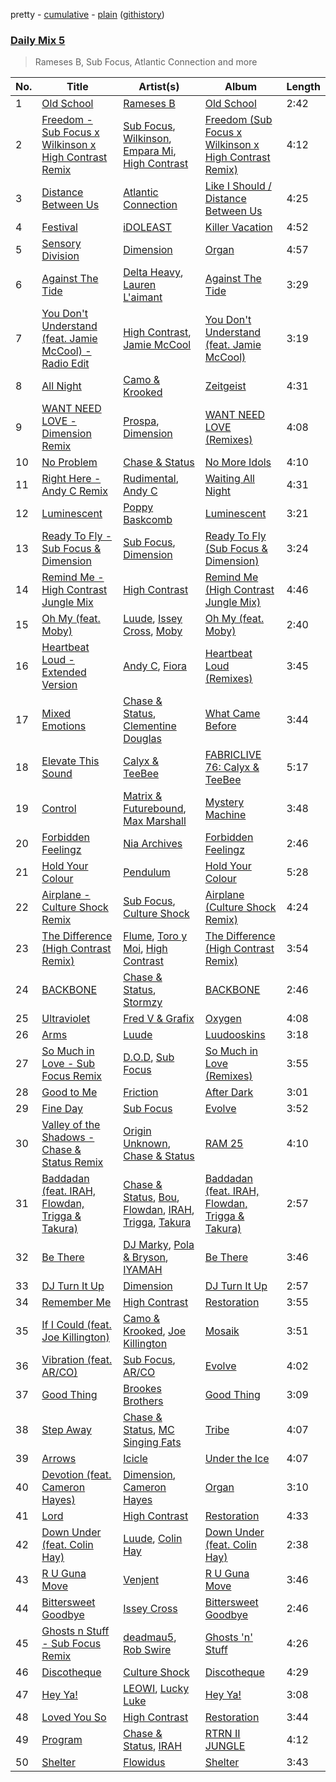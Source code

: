 pretty - [cumulative](/playlists/cumulative/Daily%20Mix%205.md) - [plain](/playlists/plain/37i9dQZF1E36TO0q54WsJv) ([githistory](https://github.githistory.xyz/vitokorn/spotify-playlist-archive/blob/master/playlists/plain/37i9dQZF1E36TO0q54WsJv))
### [Daily Mix 5](https://open.spotify.com/playlist/37i9dQZF1E36TO0q54WsJv)

> Rameses B, Sub Focus, Atlantic Connection and more

| No. | Title | Artist(s) | Album | Length |
|---|---|---|---|---|
| 1 | [Old School](https://open.spotify.com/track/4PJ2d3KGZ0goovJMHOpxwr) | [Rameses B](https://open.spotify.com/artist/06EfEcjc0vdvI6VNL0soIO) | [Old School](https://open.spotify.com/album/7Moh1CwiKkoFwm6R4nVfnV) | 2:42 |
| 2 | [Freedom - Sub Focus x Wilkinson x High Contrast Remix](https://open.spotify.com/track/3zsM1eJsFUtXD1XzMMwyaL) | [Sub Focus](https://open.spotify.com/artist/0QaSiI5TLA4N7mcsdxShDO), [Wilkinson](https://open.spotify.com/artist/6m8itYST9ADjBIYevXSb1r), [Empara Mi](https://open.spotify.com/artist/2nhyc8aipr32vUz8Sd5Gp6), [High Contrast](https://open.spotify.com/artist/0bxHci3JIhhKA53n8rH3tT) | [Freedom (Sub Focus x Wilkinson x High Contrast Remix)](https://open.spotify.com/album/2rxNGzl6QYHheyiJMRMSG0) | 4:12 |
| 3 | [Distance Between Us](https://open.spotify.com/track/58RTag49AaVH6mXsx1VNZs) | [Atlantic Connection](https://open.spotify.com/artist/323BD4mjoLA1ajX6zjIe2q) | [Like I Should / Distance Between Us](https://open.spotify.com/album/3cVo50YqQkzYsw07WLkk43) | 4:25 |
| 4 | [Festival](https://open.spotify.com/track/4CorN49WOupVbc7IW80T7W) | [iDOLEAST](https://open.spotify.com/artist/4qQJn6GRaB8SZkpFaBqZIA) | [Killer Vacation](https://open.spotify.com/album/2aCqxRawjMMoWai5ziOyEi) | 4:52 |
| 5 | [Sensory Division](https://open.spotify.com/track/0RHRAC8MnmFzLxKaIVMP2u) | [Dimension](https://open.spotify.com/artist/1QMgre3BHX161ZHtWMUu6S) | [Organ](https://open.spotify.com/album/5iBrKvwaAYaNph01X36NYA) | 4:57 |
| 6 | [Against The Tide](https://open.spotify.com/track/54Q384UbVZGrgxH02WEmlk) | [Delta Heavy](https://open.spotify.com/artist/7GvVTb8yFV0ZrdI30Qce6T), [Lauren L'aimant](https://open.spotify.com/artist/2M2QzPADSybcVig2CBTcFJ) | [Against The Tide](https://open.spotify.com/album/0Rym6PJvFC1jVwCx3jsRjT) | 3:29 |
| 7 | [You Don't Understand (feat. Jamie McCool) - Radio Edit](https://open.spotify.com/track/6qAHDU8cIqz7XJcQCwNATF) | [High Contrast](https://open.spotify.com/artist/0bxHci3JIhhKA53n8rH3tT), [Jamie McCool](https://open.spotify.com/artist/5QLHxIflbfcyiniywmSNiP) | [You Don't Understand (feat. Jamie McCool)](https://open.spotify.com/album/30kl6S0o6gqDebDB7r5hNI) | 3:19 |
| 8 | [All Night](https://open.spotify.com/track/4a95p4DPqxutsJq3AXyJvz) | [Camo & Krooked](https://open.spotify.com/artist/2N8IPNZTiNo3nj4mreOlHU) | [Zeitgeist](https://open.spotify.com/album/5ftrwQU8wejDBe1PDhnLDG) | 4:31 |
| 9 | [WANT NEED LOVE - Dimension Remix](https://open.spotify.com/track/1IHOCU7v322k1TPovsbInD) | [Prospa](https://open.spotify.com/artist/6HabM2PUM519iIxervGWSb), [Dimension](https://open.spotify.com/artist/1QMgre3BHX161ZHtWMUu6S) | [WANT NEED LOVE (Remixes)](https://open.spotify.com/album/50ctTZBiLC8KW4B6Wx9RrT) | 4:08 |
| 10 | [No Problem](https://open.spotify.com/track/5k3jdIh7BpJaV1DntDQoSD) | [Chase & Status](https://open.spotify.com/artist/3jNkaOXasoc7RsxdchvEVq) | [No More Idols](https://open.spotify.com/album/245j9BaZFuEso2vfLRVnQr) | 4:10 |
| 11 | [Right Here - Andy C Remix](https://open.spotify.com/track/4EqJZ1bQ55Jq4vi2gHuQdQ) | [Rudimental](https://open.spotify.com/artist/4WN5naL3ofxrVBgFpguzKo), [Andy C](https://open.spotify.com/artist/75HK7rgkmDMTnWwwmcN53N) | [Waiting All Night](https://open.spotify.com/album/6Jf8KEBkBLFYZUq3qxrXNl) | 4:31 |
| 12 | [Luminescent](https://open.spotify.com/track/1BdAL6sftDPtkbEX59MWcE) | [Poppy Baskcomb](https://open.spotify.com/artist/4STmXOXUF3UieHU46NWLVt) | [Luminescent](https://open.spotify.com/album/0xhSfxhz04TKE7hNRjrz5T) | 3:21 |
| 13 | [Ready To Fly - Sub Focus & Dimension](https://open.spotify.com/track/0a2cA9H6KuOsoHLCnjl6YL) | [Sub Focus](https://open.spotify.com/artist/0QaSiI5TLA4N7mcsdxShDO), [Dimension](https://open.spotify.com/artist/1QMgre3BHX161ZHtWMUu6S) | [Ready To Fly (Sub Focus & Dimension)](https://open.spotify.com/album/0Gt9NV2s7pSvP7g2F1nXGc) | 3:24 |
| 14 | [Remind Me - High Contrast Jungle Mix](https://open.spotify.com/track/4hgr3Zc3GhGaoq9CWxv1I2) | [High Contrast](https://open.spotify.com/artist/0bxHci3JIhhKA53n8rH3tT) | [Remind Me (High Contrast Jungle Mix)](https://open.spotify.com/album/4XixjMOTgPwKFp1bjyYTZO) | 4:46 |
| 15 | [Oh My (feat. Moby)](https://open.spotify.com/track/0c6XBVz2evmzERhch4Diew) | [Luude](https://open.spotify.com/artist/20cmhoGvN0eyzhmsHJH1Mg), [Issey Cross](https://open.spotify.com/artist/5QrV5Vr4KdsyKtifvD6X1U), [Moby](https://open.spotify.com/artist/3OsRAKCvk37zwYcnzRf5XF) | [Oh My (feat. Moby)](https://open.spotify.com/album/4OTve5gpkJVmmRltUEXkT0) | 2:40 |
| 16 | [Heartbeat Loud - Extended Version](https://open.spotify.com/track/2EqVkvGSpRHGO9s2jRphYG) | [Andy C](https://open.spotify.com/artist/75HK7rgkmDMTnWwwmcN53N), [Fiora](https://open.spotify.com/artist/2r7POU2f5jV6x3k4vsNwrM) | [Heartbeat Loud (Remixes)](https://open.spotify.com/album/6ZmHplm6CryHXAsFARBv3b) | 3:45 |
| 17 | [Mixed Emotions](https://open.spotify.com/track/4kVpdy4mnZ8FLPw0hGV8hk) | [Chase & Status](https://open.spotify.com/artist/3jNkaOXasoc7RsxdchvEVq), [Clementine Douglas](https://open.spotify.com/artist/4DWuml4Jf6K81b5rAPwMb6) | [What Came Before](https://open.spotify.com/album/66wsQbESMquuw0lNDvgcK1) | 3:44 |
| 18 | [Elevate This Sound](https://open.spotify.com/track/4GssPFT6si0XNu3dFObDvS) | [Calyx & TeeBee](https://open.spotify.com/artist/5AXHArSOd9lplw0Y5Qt5Eg) | [FABRICLIVE 76: Calyx & TeeBee](https://open.spotify.com/album/2IlJ6aXsgbZqUjCfSktcB3) | 5:17 |
| 19 | [Control](https://open.spotify.com/track/3aE4H40sir4lVzMG7MxYBj) | [Matrix & Futurebound](https://open.spotify.com/artist/41iVQ05he8SrfIWbZQ58N7), [Max Marshall](https://open.spotify.com/artist/7ppllgzNRgrnOjYbsyDzO6) | [Mystery Machine](https://open.spotify.com/album/7tIUXWWbdUtPvzZRWrn7zj) | 3:48 |
| 20 | [Forbidden Feelingz](https://open.spotify.com/track/0wrs5ucXutScEWOhdWdGBB) | [Nia Archives](https://open.spotify.com/artist/7BMR0fwtEvzGtK4rNGdoiQ) | [Forbidden Feelingz](https://open.spotify.com/album/5OoEG2axfMGY44nUNMayoW) | 2:46 |
| 21 | [Hold Your Colour](https://open.spotify.com/track/3Q30QundzRyAG6x19JVYtA) | [Pendulum](https://open.spotify.com/artist/7MqnCTCAX6SsIYYdJCQj9B) | [Hold Your Colour](https://open.spotify.com/album/5wHNla8BT8KcqMhAbvqoPU) | 5:28 |
| 22 | [Airplane - Culture Shock Remix](https://open.spotify.com/track/65HLjHSipFfvIU3082WFmS) | [Sub Focus](https://open.spotify.com/artist/0QaSiI5TLA4N7mcsdxShDO), [Culture Shock](https://open.spotify.com/artist/6lp2VnIRXXpC9Wz7hSX6RE) | [Airplane (Culture Shock Remix)](https://open.spotify.com/album/1TVeIv9gfLAukqQ2xcXXtf) | 4:24 |
| 23 | [The Difference (High Contrast Remix)](https://open.spotify.com/track/4q65jVjZI4N5NbolanAtYo) | [Flume](https://open.spotify.com/artist/6nxWCVXbOlEVRexSbLsTer), [Toro y Moi](https://open.spotify.com/artist/6O4EGCCb6DoIiR6B1QCQgp), [High Contrast](https://open.spotify.com/artist/0bxHci3JIhhKA53n8rH3tT) | [The Difference (High Contrast Remix)](https://open.spotify.com/album/4QNVAa1S3o72atiM7UL1pB) | 3:54 |
| 24 | [BACKBONE](https://open.spotify.com/track/3HrHhTWonBqF4mDasi8xvC) | [Chase & Status](https://open.spotify.com/artist/3jNkaOXasoc7RsxdchvEVq), [Stormzy](https://open.spotify.com/artist/2SrSdSvpminqmStGELCSNd) | [BACKBONE](https://open.spotify.com/album/364RGa8yL2ZsIWlLoNSzIY) | 2:46 |
| 25 | [Ultraviolet](https://open.spotify.com/track/422w50EAk1fhpXrqOsYlpv) | [Fred V & Grafix](https://open.spotify.com/artist/1wzBqAvtFexgKHjt7i3ena) | [Oxygen](https://open.spotify.com/album/4gX0ZtPcxaYA1KLq6NSla7) | 4:08 |
| 26 | [Arms](https://open.spotify.com/track/4ILGJeCeCuVhExxL3XY7Q5) | [Luude](https://open.spotify.com/artist/20cmhoGvN0eyzhmsHJH1Mg) | [Luudooskins](https://open.spotify.com/album/3fAVfbOPjVsdb6mlvdAA0o) | 3:18 |
| 27 | [So Much in Love - Sub Focus Remix](https://open.spotify.com/track/6ICErWhZkEkygpUvNQa7bw) | [D.O.D](https://open.spotify.com/artist/0Cs47vvRsPgEfliBU9KDiB), [Sub Focus](https://open.spotify.com/artist/0QaSiI5TLA4N7mcsdxShDO) | [So Much in Love (Remixes)](https://open.spotify.com/album/0OURjuZ764VxiQ17eL9t2n) | 3:55 |
| 28 | [Good to Me](https://open.spotify.com/track/0kELHMzyLThrJN1ZJetQDB) | [Friction](https://open.spotify.com/artist/5xdizdgbQQvGAgAolGhpXr) | [After Dark](https://open.spotify.com/album/5nY7Z4vvGxGsnPWaiTQa5y) | 3:01 |
| 29 | [Fine Day](https://open.spotify.com/track/6z4YwmHuEAQXKrC6KukOoP) | [Sub Focus](https://open.spotify.com/artist/0QaSiI5TLA4N7mcsdxShDO) | [Evolve](https://open.spotify.com/album/6N2cAL092Va3dLV4wKWd6Y) | 3:52 |
| 30 | [Valley of the Shadows - Chase & Status Remix](https://open.spotify.com/track/6JsARvynpnUWZhYDTgRUFV) | [Origin Unknown](https://open.spotify.com/artist/6kvXn2MzCLCtsAqf5nbmho), [Chase & Status](https://open.spotify.com/artist/3jNkaOXasoc7RsxdchvEVq) | [RAM 25](https://open.spotify.com/album/0Saj39tbcH2t5C5hugWjGk) | 4:10 |
| 31 | [Baddadan (feat. IRAH, Flowdan, Trigga & Takura)](https://open.spotify.com/track/2ZWmmrWUgDBcPSLihBMvhg) | [Chase & Status](https://open.spotify.com/artist/3jNkaOXasoc7RsxdchvEVq), [Bou](https://open.spotify.com/artist/35dxfY1wywqVRUEaVuMm13), [Flowdan](https://open.spotify.com/artist/07CimrZi5vs9iEao47TNQ4), [IRAH](https://open.spotify.com/artist/17fY0VRyqRgmqI3dHlE1UU), [Trigga](https://open.spotify.com/artist/4LqFJ98PEA7gIrRtviMUmb), [Takura](https://open.spotify.com/artist/4n81jTX3LJ7zxNr6Ss8PkQ) | [Baddadan (feat. IRAH, Flowdan, Trigga & Takura)](https://open.spotify.com/album/2xV74PLdZg5gwA65xGF8cF) | 2:57 |
| 32 | [Be There](https://open.spotify.com/track/6Keg029MW2OzYWZrt0kQFh) | [DJ Marky](https://open.spotify.com/artist/1rd51IrbtX9DqoU0Zxu4TV), [Pola & Bryson](https://open.spotify.com/artist/79PzyYqAyunWsVH4tY4vpr), [IYAMAH](https://open.spotify.com/artist/3kf01riKEcjHq6eiATvWT1) | [Be There](https://open.spotify.com/album/11XCfmSPWaafPcknyRGgeN) | 3:46 |
| 33 | [DJ Turn It Up](https://open.spotify.com/track/28r1xYNakXXwcQKIXu9Wjw) | [Dimension](https://open.spotify.com/artist/1QMgre3BHX161ZHtWMUu6S) | [DJ Turn It Up](https://open.spotify.com/album/1POsjSFSyqW21AEn71tdJn) | 2:57 |
| 34 | [Remember Me](https://open.spotify.com/track/4DqC8juCR5o1Tb5cUhDe8Y) | [High Contrast](https://open.spotify.com/artist/0bxHci3JIhhKA53n8rH3tT) | [Restoration](https://open.spotify.com/album/6HBLhSEYIKMf46xqjo1zLo) | 3:55 |
| 35 | [If I Could (feat. Joe Killington)](https://open.spotify.com/track/7yXoXdvePUQcivb3P2UXfm) | [Camo & Krooked](https://open.spotify.com/artist/2N8IPNZTiNo3nj4mreOlHU), [Joe Killington](https://open.spotify.com/artist/0QvtEuDIDAsKpfuOe2a237) | [Mosaik](https://open.spotify.com/album/0SBPH1c4sYyteXQdFT7fTh) | 3:51 |
| 36 | [Vibration (feat. AR/CO)](https://open.spotify.com/track/75xoQG7rwVC2xNGZOfg2mh) | [Sub Focus](https://open.spotify.com/artist/0QaSiI5TLA4N7mcsdxShDO), [AR/CO](https://open.spotify.com/artist/7mGI9Sd66FqHjIkwzkgbG7) | [Evolve](https://open.spotify.com/album/6N2cAL092Va3dLV4wKWd6Y) | 4:02 |
| 37 | [Good Thing](https://open.spotify.com/track/7vzbYy4ybCozQqMLGjr4nZ) | [Brookes Brothers](https://open.spotify.com/artist/2FPeVdIIXD9Wb9Kbn1Hyz6) | [Good Thing](https://open.spotify.com/album/5v5nrHXUJRIbKOQBqPKLRc) | 3:09 |
| 38 | [Step Away](https://open.spotify.com/track/7ChHlLwgo35iu7ISSg1BAQ) | [Chase & Status](https://open.spotify.com/artist/3jNkaOXasoc7RsxdchvEVq), [MC Singing Fats](https://open.spotify.com/artist/2hbppXQH0iOf9OL7KI9oLh) | [Tribe](https://open.spotify.com/album/4qHTVb24py1dwnffJFmss4) | 4:07 |
| 39 | [Arrows](https://open.spotify.com/track/1CD8xFfBGYkuhszBQ75txx) | [Icicle](https://open.spotify.com/artist/7zoCV6yevWc39GUz2v1jqg) | [Under the Ice](https://open.spotify.com/album/76NPyJ0yfcmRBZwsXo6zVE) | 4:07 |
| 40 | [Devotion (feat. Cameron Hayes)](https://open.spotify.com/track/6a6m9cezKuRGoiHH11bU4Z) | [Dimension](https://open.spotify.com/artist/1QMgre3BHX161ZHtWMUu6S), [Cameron Hayes](https://open.spotify.com/artist/1YXcpHpeg9PwsUBJwe9fgX) | [Organ](https://open.spotify.com/album/5iBrKvwaAYaNph01X36NYA) | 3:10 |
| 41 | [Lord](https://open.spotify.com/track/5gzXL3e0eqopSvNrAYn0r5) | [High Contrast](https://open.spotify.com/artist/0bxHci3JIhhKA53n8rH3tT) | [Restoration](https://open.spotify.com/album/6HBLhSEYIKMf46xqjo1zLo) | 4:33 |
| 42 | [Down Under (feat. Colin Hay)](https://open.spotify.com/track/7AVyve7cFYTd51ha5i9kE2) | [Luude](https://open.spotify.com/artist/20cmhoGvN0eyzhmsHJH1Mg), [Colin Hay](https://open.spotify.com/artist/5mxB08ktCukEhGMg2YZeEv) | [Down Under (feat. Colin Hay)](https://open.spotify.com/album/64xmSwJJbFQMf63AFYZXpW) | 2:38 |
| 43 | [R U Guna Move](https://open.spotify.com/track/1aydmqfhMT6Hw1JaSesEz8) | [Venjent](https://open.spotify.com/artist/7xu08SujAqLp7BGinS96vd) | [R U Guna Move](https://open.spotify.com/album/1IResf1J9nmiG9VKSptWDM) | 3:46 |
| 44 | [Bittersweet Goodbye](https://open.spotify.com/track/5RHIevCuoIZcY1AlnJ01fN) | [Issey Cross](https://open.spotify.com/artist/5QrV5Vr4KdsyKtifvD6X1U) | [Bittersweet Goodbye](https://open.spotify.com/album/2n81J4HlMoEImWaC6OLeZh) | 2:46 |
| 45 | [Ghosts n Stuff - Sub Focus Remix](https://open.spotify.com/track/7rvkrfMUtA4k5KRRfREkFy) | [deadmau5](https://open.spotify.com/artist/2CIMQHirSU0MQqyYHq0eOx), [Rob Swire](https://open.spotify.com/artist/2SNg8nqwOHF1eZgRnL9zes) | [Ghosts 'n' Stuff](https://open.spotify.com/album/06W8V7TcWsyKAW4NxGl2lQ) | 4:26 |
| 46 | [Discotheque](https://open.spotify.com/track/2w49us5pBD5DfYZ9i31Q82) | [Culture Shock](https://open.spotify.com/artist/6lp2VnIRXXpC9Wz7hSX6RE) | [Discotheque](https://open.spotify.com/album/38IFA0HMi4UoBzcic1d1iy) | 4:29 |
| 47 | [Hey Ya!](https://open.spotify.com/track/4nOA58XLjVbRG9bHfbgyms) | [LEOWI](https://open.spotify.com/artist/1qoalO0xHFgZRn4JhRuq7Y), [Lucky Luke](https://open.spotify.com/artist/5ee4yhrWOxaxvL77BoVpVR) | [Hey Ya!](https://open.spotify.com/album/1rDKlcy1wwTcEOJqsrv0bV) | 3:08 |
| 48 | [Loved You So](https://open.spotify.com/track/0il3qBSNT8rzdMQBFasIGu) | [High Contrast](https://open.spotify.com/artist/0bxHci3JIhhKA53n8rH3tT) | [Restoration](https://open.spotify.com/album/6HBLhSEYIKMf46xqjo1zLo) | 3:44 |
| 49 | [Program](https://open.spotify.com/track/5xI6XC2Qc3eez4lbbIMZzF) | [Chase & Status](https://open.spotify.com/artist/3jNkaOXasoc7RsxdchvEVq), [IRAH](https://open.spotify.com/artist/17fY0VRyqRgmqI3dHlE1UU) | [RTRN II JUNGLE](https://open.spotify.com/album/5TL5mPJjOPiQCcZzEpfuaU) | 4:12 |
| 50 | [Shelter](https://open.spotify.com/track/2pqFghgcLFEnrfkVoYqJBl) | [Flowidus](https://open.spotify.com/artist/410Yzyq0DmhJImIxqy5wOC) | [Shelter](https://open.spotify.com/album/2Twdihpio4nJlgyeCzlrq2) | 3:43 |
